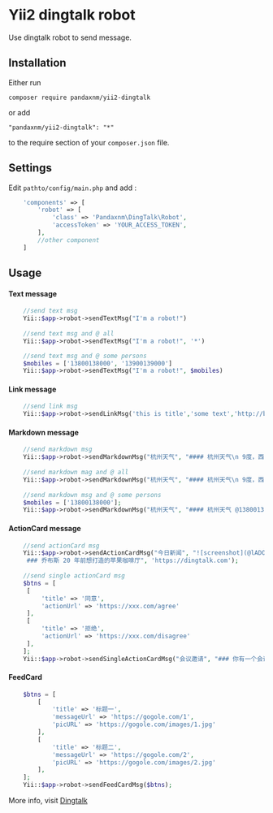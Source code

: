 Yii2 dingtalk robot
===================
Use dingtalk robot to send message.

Installation
------------

Either run

```
composer require pandaxnm/yii2-dingtalk
```

or add

```
"pandaxnm/yii2-dingtalk": "*"
```

to the require section of your `composer.json` file.

Settings
-----

Edit `pathto/config/main.php` and add  :

```php
    'components' => [
        'robot' => [
            'class' => 'Pandaxnm\DingTalk\Robot',
            'accessToken' => 'YOUR_ACCESS_TOKEN',
        ],
        //other component
    ]
```

Usage
-----

#### Text message

```php
    //send text msg
    Yii::$app->robot->sendTextMsg("I'm a robot!")
    
    //send text msg and @ all
    Yii::$app->robot->sendTextMsg("I'm a robot!", '*')

    //send text msg and @ some persons
    $mobiles = ['13800138000', '13900139000']
    Yii::$app->robot->sendTextMsg("I'm a robot!", $mobiles)
```

#### Link message

```php    
    //send link msg
    Yii::$app->robot->sendLinkMsg('this is title','some text','http://baidu.com','http://xxx.com/1.png');
```

#### Markdown message

```php    
    //send markdown msg
    Yii::$app->robot->sendMarkdownMsg("杭州天气", "#### 杭州天气\n 9度，西北风1级，空气良89，相对温度73%");
    
    //send markdown mag and @ all
    Yii::$app->robot->sendMarkdownMsg("杭州天气", "#### 杭州天气\n 9度，西北风1级，空气良89，相对温度73%", '*');
    
    //send markdown msg and @ some persons
    $mobiles = ['13800138000'];
    Yii::$app->robot->sendMarkdownMsg("杭州天气", "#### 杭州天气 @13800138000\n 9度，西北风1级，空气良89，相对温度73%", $mobiles);
```

#### ActionCard message

```php
    //send actionCard msg
    Yii::$app->robot->sendActionCardMsg("今日新闻", "![screenshot](@lADOpwk3K80C0M0FoA) 
     ### 乔布斯 20 年前想打造的苹果咖啡厅", 'https://dingtalk.com');
     
    //send single actionCard msg
    $btns = [
     [
         'title' => '同意',
         'actionUrl' => 'https://xxx.com/agree'
     ],
     [
         'title' => '拒绝',
         'actionUrl' => 'https://xxx.com/disagree'
     ],
    ];
    Yii::$app->robot->sendSingleActionCardMsg("会议邀请", "### 你有一个会议邀请\n 时间:7月10日 15:00 地点:第一会议室 主题:xxx", $btns, 1, 1);
```

#### FeedCard
```php
    $btns = [
        [
            'title' => '标题一',
            'messageUrl' => 'https://gogole.com/1',
            'picURL' => 'https://gogole.com/images/1.jpg'
        ],
        [
            'title' => '标题二',
            'messageUrl' => 'https://gogole.com/2',
            'picURL' => 'https://gogole.com/images/2.jpg'
        ],
    ];
    Yii::$app->robot->sendFeedCardMsg($btns);
```


More info, visit [Dingtalk](https://ding-doc.dingtalk.com/doc#/serverapi2/qf2nxq)